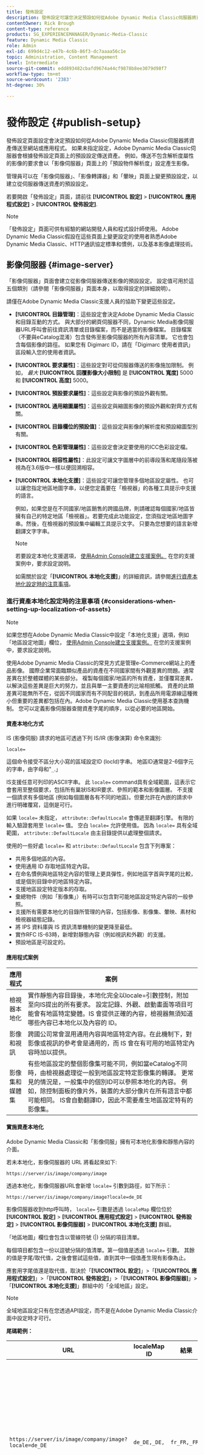 ```yaml
---
title: 發佈設定
description: 發佈設定可讓您決定預設如何從Adobe Dynamic Media Classic伺服器將資產傳遞到網站或應用程式。
contentOwner: Rick Brough
content-type: reference
products: SG_EXPERIENCEMANAGER/Dynamic-Media-Classic
feature: Dynamic Media Classic
role: Admin
exl-id: 699d4c12-e47b-4c6b-86f3-dc7aaaa56c1e
topic: Administration, Content Management
level: Intermediate
source-git-commit: edd893482cbafd9674a44cf9878b8ee3079d98f7
workflow-type: tm+mt
source-wordcount: '2383'
ht-degree: 30%

---
```


# 發佈設定 {#publish-setup}

發佈設定頁面設定會決定預設如何從Adobe Dynamic Media Classic伺服器將資產傳送至網站或應用程式。 如果未指定設定，Adobe Dynamic Media Classic伺服器會根據發佈設定頁面上的預設設定傳送資產。 例如，傳送不包含解析度屬性的影像的要求會以「影像伺服器」頁面上的「預設物件解析度」設定產生影像。

管理員可以在「影像伺服器」、「影像轉譯器」和「暈映」頁面上變更預設設定，以建立從伺服器傳送資產的預設設定。

若要開啟「發佈設定」頁面，請前往 **[!UICONTROL 設定]** > **[!UICONTROL 應用程式設定]** > **[!UICONTROL 發佈設定]**.

>[!NOTE]
>
>「發佈設定」頁面可供有經驗的網站開發人員和程式設計師使用。 Adobe Dynamic Media Classic假設在這些頁面上變更設定的使用者熟悉Adobe Dynamic Media Classic、HTTP通訊協定標準和慣例，以及基本影像處理技術。

## 影像伺服器 {#image-server}

「影像伺服器」頁面會建立從影像伺服器傳送影像的預設設定。 設定值可用於這五個類別（請參閱「影像伺服器」頁面本身，以取得設定的詳細說明）。

請僅在Adobe Dynamic Media Classic支援人員的協助下變更這些設定。

* **[!UICONTROL 目錄管理]**：這些設定會決定Adobe Dynamic Media Classic和目錄互動的方式。 與大部分的網頁伺服器不同，Dynamic Media影像伺服器URL呼叫會前往資訊清單或目錄檔案，而不是適當的影像檔案。 目錄檔案（不要與eCatalog混淆）包含發佈至影像伺服器的所有內容清單。 它也會包含每個影像的路徑。 如果您有 Digimarc ID，請在「Digimarc 使用者資訊」區段輸入您的使用者資訊。

* **[!UICONTROL 要求屬性]**：這些設定對可從伺服器傳送的影像施加限制。 例如， *最大* **[!UICONTROL 回覆影像大小限制]** 是 **[!UICONTROL 寬度]** 5000和 **[!UICONTROL 高度]** 5000。

* **[!UICONTROL 預設要求屬性]**：這些設定與影像的預設外觀有關。

* **[!UICONTROL 通用縮圖屬性]**：這些設定與縮圖影像的預設外觀和對齊方式有關。

* **[!UICONTROL 目錄欄位的預設值]**：這些設定與影像的解析度和預設縮圖型別有關。

* **[!UICONTROL 色彩管理屬性]**：這些設定會決定要使用的ICC色彩設定檔。

* **[!UICONTROL 相容性屬性]**：此設定可讓文字圖層中的前導段落和尾隨段落被視為在3.6版中一樣以便回溯相容。

* **[!UICONTROL 本地化支援]**：這些設定可讓您管理多個地區設定屬性。 也可以讓您指定地區地圖字串，以便您定義要在「檢視器」的各種工具提示中支援的語言。

  例如，如果您是在不同國家/地區銷售的跨國品牌，則請確認每個國家/地區皆擁有自己的特定地區「檢視器」。若要完成此功能設定，您須指定地區地圖字串。然後，在檢視器的預設集中編輯工具提示文字。 只要為您想要的語言新增翻譯文字字串。

  >[!NOTE]
  > 若要設定本地化支援選項， [使用Admin Console建立支援案例。](https://helpx.adobe.com/enterprise/using/support-for-experience-cloud.html) 在您的支援案例中，要求設定說明。

  如需關於設定「**[!UICONTROL 本地化支援]**」的詳細資訊，請參閱[進行資產本地化設定時的注意事項](publish-setup.md#considerations_when_setting_up_localization_of_assets)。

### 進行資產本地化設定時的注意事項 {#considerations-when-setting-up-localization-of-assets}

>[!NOTE]
>
>如果您想在Adobe Dynamic Media Classic中設定「本地化支援」選項，例如「地區設定地圖」欄位， [使用Admin Console建立支援案例。](https://helpx.adobe.com/enterprise/using/support-for-experience-cloud.html) 在您的支援案例中，要求設定說明。

使用Adobe Dynamic Media Classic的常見方式是管理e-Commerce網站上的產品影像。 國際企業常面臨類似產品的資產在不同國家間有外觀差異的問題。通常差異在於整體媒體的某些部分。 複製每個國家/地區的所有資產，並僅覆寫差異，以解決這些差異是巨大的努力，並且與單一主要資產的比喻相抵觸。 資產的此類差異可能無所不在，從因不同國家而有不同配音的視訊，到產品所用電源線這種微小但重要的差異都包括在內。Adobe Dynamic Media Classic使用基本查詢機制。 您可以定義影像伺服器查閱資產字尾的順序，以從必要的地區開始。

#### 資產本地化方式

IS (影像伺服) 請求的地區可透過下列 IS/IR (影像演算) 命令來識別:

`locale=`

這個命令接受不區分大小寫的區域設定ID (locId)字串。 地區ID通常是2-6個字元的字串，由字母和&quot;`_`.」

IS支援任意可列印的ASCII字串。 此 `locale=` command具有全域範圍，這表示它會套用至整個要求，包括所有巢狀IS和IR要求、參照的範本和影像圖層。 不支援一個請求有多個地區 (例如每個圖層各有不同的地區)。但要允許在內嵌的請求中進行明確覆寫，這倒是可行。

如果 `locale=` 未指定， `attribute::DefaultLocale` 會傳遞至翻譯引擎。 有限的輸入驗證套用至 `locale=` 值。 空白 `locale=` 允許使用值。 因為 `locale=` 具有全域範圍， `attribute::DefaultLocale` 由主目錄提供以處理整個請求。

使用的一些好處 `locale=` 和 `attribute::DefaultLocale` 包含下列專案：

* 共用多個地區的內容。
* 使用通用 ID 存取地區特定內容。
* 在命名慣例與地區特定內容的管理上更具彈性，例如地區字首與字尾的比較，或是個別目錄中的地區特定內容。
* 支援地區設定特定版本的存取。
* 彙總物件（例如「影像集」）有時可以包含對可能地區設定特定內容的一般參照。
* 支援所有需要本地化的目錄所管理的內容，包括影像、影像集、暈映、素材和檢視器組態記錄。
* 將 IPS 資料庫與 IS 資訊清單機制的變更降至最低。
* 實作RFC IS-63時，新增對靜態內容（例如視訊和外觀）的支援。
* 預設地區是可設定的。

#### 應用程式案例

| 應用程式 | 案例 |
| --- | --- |
| 檢視器本地化 | 實作靜態內容目錄後，本地化完全以locale=引數控制，附加至向IS提出的所有要求。 設定記錄、外觀、啟動畫面等項目可能會有地區特定變體。IS 會提供正確的內容，檢視器無須知道哪些內容已本地化以及內容的 ID。 |
| 影像和視訊 | 跨國公司常會混用通用內容與地區特定內容。在此機制下，對影像或視訊的參考會是通用的，而 IS 會在有可用的地區特定內容時加以提供。 |
| 影像集和媒體集 | 有些地區設定的整個影像集可能不同，例如當eCatalog不同時，由檢視器處理從一般到地區設定特定影像集的轉譯。 更常見的情況是，一般集中的個別ID可以參照本地化的內容。 例如，除控制面板的像片外，裝置的大部分像片在所有語言中都可能相同。 IS會自動翻譯ID，因此不需要產生地區設定特有的影像集。 |

#### 實施資產本地化

Adobe Dynamic Media Classic和「影像伺服」擁有可本地化影像和靜態內容的介面。

若未本地化，影像伺服器的 URL 將看起來如下:

`https://server/is/image/company/image`

透過本地化，影像伺服器URL會新增 `locale=` 引數到路徑，如下所示：

`https://server/is/image/company/image?locale=de_DE`

影像伺服器收到http呼叫時， `locale=` 引數是透過 `localeMap` 欄位位於 **[!UICONTROL 設定]** > **[!UICONTROL 應用程式設定]** > **[!UICONTROL 發佈設定]** > **[!UICONTROL 影像伺服器]** > **[!UICONTROL 本地化支援]** 群組。

「地區地圖」欄位會包含以管線符號 (|) 分隔的項目清單。

每個項目都包含一份以逗號分隔的值清單。第一個值是透過 `locale=` 引數。 其餘的值是字尾/取代值，之後會嘗試這些值，直到其中一個值產生現有影像為止。

應套用字尾值還是取代值，取決於「**[!UICONTROL 設定]**」>「**[!UICONTROL 應用程式設定]**」>「**[!UICONTROL 發佈設定]**」>「**[!UICONTROL 影像伺服器]**」>「**[!UICONTROL 本地化支援]**」群組中的「全域地區」設定。

>[!NOTE]
>
>全域地區設定只有在您透過API設定，而不是在Adobe Dynamic Media Classic介面中設定時才可行。

**尾碼範例：**

| URL | localeMap ID | 結果 | 附註 |
| --- | --- | --- | --- |
| `https://server/is/image/company/image?locale=de_DE` | `de_DE,_DE,` | `fr_FR,_FR,` | 請注意，其中並未定義 GlobalLocale。語言環境引數de_DE與 `localeMap`. 第一個對應值_DE會新增為資產image_DE的尾碼，並嘗試在影像伺服器上尋找該資產。 若在伺服器上找到，則會傳回。 否則，第二個值「」會作為尾碼，導致影像本身傳回。 |

**取代範例：**

| URL | `GlobalLocale` 和 `localeMap` ID | 結果 | 附註 |
| --- | --- | --- | --- |
| `https://server/is/image/company/image-main-01?locale=de_DE` | `GlobalLocale=mainlocaleMap -` <br><br/> `de_DE,de,main` | `fr_FR,fr,main` | 在上述取代範例中，GlobalLocale設定為main。 語言環境引數de_DE與 `localeMap`. 找到GlobalLocale子字串並取代為第一個對應值 `de` 在 `localeMap`： `image-de-01`. 若在影像伺服器上找到，則會傳回。 如果不適用，則會取代第二個值，而導致 `image-main-01`. |

如果 URL 中未定義地區，影像伺服器會使用 DefaultLocale，如果已定義，則會將該地區套用至 URL。

如果提供未知或空白的地區設定引數 `locale=`，然後 `localeMap` 會掃描「開頭為」的空白值。 為未知地區設定套用預設地區設定是很重要的事。

#### 關於defaultImage

影像伺服器會針對所請求的地區逐一嘗試各個選項。若找不到相符專案，區域設定選項會套用至defaultImage，並傳回相符版本。 因此，每個地區設定都必須包含影像的選項，但不進行本地化，或是在Adobe Dynamic Media Classic中提供本地化的defaultImage版本。

#### 尋找localeMap的案例

假設您要支援下列地區:

`en, en_us, en_uk, de, de_at, de_de, fr`

將這些地區設定對應到尾碼 `_E` （英文）， `_G` （德文）、和 `_F` （法文）。 在所有範例中，一般輸入影像ID為 `myImg`.

##### 尋找localeMap的標準行為

地區 ID 會對應至其對應的字尾。如果在目錄中找不到地區特定 ID，則會以通用 ID 嘗試。請注意對應至通用ID的空白locSuffix值。

`attribute::LocaleMap=en,_E,|en_us,_E,|en_uk,_E,|fr,_F,|de,_D,|de_at,_D,|de_de,_D,`

| 地區設定= | 要搜尋的輸出 ID |
| --- | --- |
| en， en_us， en_uk | 我的影像(_E)，我的影像 |
| de， de_de， de_at | myImg_D， myImg |
| fr | myImg_F， myImg |
| 所有其他 | - |

##### 地區設定不明時尋找localeMap

您可以將不明的地區對應至特定 ID 或通用 ID。例如，您可以將未知的地區設定對應至英文ID，如果沒有的話，則對應至一般ID。

`attribute::LocaleMap=en,_E,|en_us,_E,|en_uk,_E,|fr,_F,|de,_D,|de_at,_D,|de_de,_D,|,_E,`

| 地區設定= | 要搜尋的輸出 ID |
| --- | --- |
| de， de_de， de_at | myImg_D， myImg |
| fr | myImg_F， myImg |
| 所有其他 | 我的影像(_E)，我的影像 |

您也可以具有專用的locSuffix （例如U），僅適用於未知的區域設定，如果沒有，則強制預設影像 `_U` 存在，如下所示：

`attribute::LocaleMap=en,_E,|en_us,_E,|en_uk,_E,|fr,_F,|de,_D,|de_at,_D,|de_de,_D,|,U`

或者，您可以直接對應至通用 ID，如下所示:

`attribute::LocaleMap=en,_E,|en_us,_E,|en_uk,_E,|fr,_F,|de,_D,|de_at,_D,|de_de,_D,|,`

##### 使用多階層查詢來尋找localeMap

我們常會需要將地區 (例如歐洲、中東與北美洲) 分組，以滿足地區性標準 (例如外觀)。您可以使用多層式查閱達到此效用。

例如，假設您想支援西方和中東使用的收藏集。 這兩個集合都以通用影像集合為基礎，增加或修改了一些影像。然後針對特定地區設定進一步調整這兩個集合。 例如， `m1, m2` 適用於兩種中東變體，以及 `w1, w2,` 和 `w3` 三種西方語言環境，除了共用的影像 `w1` 和 `w3`. 不明地區只會對應至通用集合，且無權存取地區特定影像。以下是地圖將看起來的樣子:

`attribute::LocaleMap=w1,-W,|w2,-W2,-W,|w3,-W,|m1,-M1,-M,|m2,-M2,-M,|,`

| 地區設定= | 要搜尋的輸出 ID |
| --- | --- |
| w1， w3 | 我的影像 — W、我的影像 |
| w2 | myImg-W2、myImg-W、myImg |
| m1 | myImg-M1、myImg-M、myImg |
| m2 | myImg-M2、myImg-M、myImg |
| 所有其他 | mylmg |

##### 透過搜尋特定ID來尋找localeMap

有些影像命名慣例不支援一般影像ID。 請求中的通用 ID 必須對應至目錄中的特定 ID。但在某些情況下，確切的特定ID會不明。

以第一個範例為基礎，所有語言的影像都可以有尾碼 `_1`， `_2`，或 `_3`. 法語地區設定的特定影像可以有尾碼 `_22` 或 `_23` 尾碼。 而德國地區設定的特定影像可以有尾碼 `_470` 或 `_480`.

`attribute::LocaleMap=,_1,_2,_3|fr,_22,_23,_1,_2,_3|de,_470,_480,_1,_2,_3|de_at,_470,_480,_1,_2,_3|de_de,_470,_480,_1,_2,_3`

| 地區設定= | 要搜尋的輸出 ID |
| --- | --- |
| fr | myImg_22, myImg_23, myImg_1, myImg_2, myImg_3 |
| de， de_at， de_de | myImg_470, myImg_480, myImg_1, myImg_2,myImg_3 |
| 所有其他 | myImg_1, myImg_2, myImg_3 |

##### 實作本地化支援時的重要考量

* 本地化限用於以 ID 為基礎的資產呼叫，而無法用於以路徑為基礎的資產呼叫。因此，在呼叫具有地區設定的視訊時，必須以 company/assetID 的形式呼叫，而不是以視訊的完整路徑。您無法使用 `RTMP` ，因為此方法僅適用於以路徑為基礎的視訊呼叫。
* 如果 localeMap 作用中，您就無法使用包含單一視訊的混合媒體集，否則對該媒體集之內容的呼叫將會失敗。若要解決此問題，您可以將單一視訊新增到最適化視訊集。 接著，將最適化視訊集增加至混合媒體集。
* 有些請求並不會本地化，例如最適化視訊集之內容的請求。因此，如果您打算將自我調整視訊集與本地化搭配使用，請將自我調整視訊集放置在混合媒體集中。 然後，將集合呼叫至混合媒體檢視器，並使用 `locale=` 引數。

## 影像演算 {#image-renderer}

「影像轉譯器」頁面會建立從影像轉譯伺服器傳送影像集的預設設定。 設定值可用於這五個類別（請參閱「影像伺服器」頁面本身，以取得設定的詳細說明）：

* **[!UICONTROL 目錄管理]**  — 這些設定會決定Adobe Dynamic Media Classic和目錄檔案的互動方式。 Adobe Dynamic Media Classic轉譯器伺服器URL會呼叫目錄，然後呼叫從伺服器傳送影像。 請僅在Adobe Dynamic Media Classic支援人員的協助下變更這些設定。

* **[!UICONTROL 工作階段屬性]**  — 這些設定會建立錯誤引數、相對影像URL的URL，以及是否允許物件重疊。

* **[!UICONTROL 預設材質屬性]**  — 這些設定可建立影像的預設解析度和銳利化設定。

* **[!UICONTROL 回應影像屬性]**  — 這些設定與影像的預設外觀有關。

* **[!UICONTROL 色彩管理屬性]**  — 這些設定與影像的預設色彩設定有關。

## 暈映 {#vignette}

「暈映」頁面提供建立暈映預設外觀的設定值（請參閱頁面本身以取得選項的詳細說明）。
